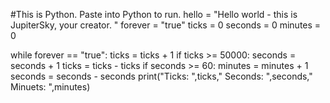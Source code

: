 #This is Python.  Paste into Python to run.
hello = "Hello world - this is JupiterSky, your creator. "
forever = "true"
ticks = 0
seconds = 0
minutes = 0

while forever == "true":
    ticks = ticks + 1
    if ticks >= 50000:
        seconds = seconds + 1
        ticks = ticks - ticks
    if seconds >= 60:
        minutes = minutes + 1
        seconds = seconds - seconds
    print("Ticks: ",ticks," Seconds: ",seconds," Minuets: ",minutes)
